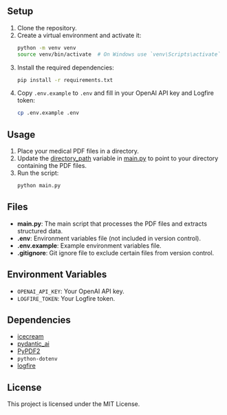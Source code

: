 ## Setup

1. Clone the repository.
2. Create a virtual environment and activate it:
   ```sh
   python -m venv venv
   source venv/bin/activate  # On Windows use `venv\Scripts\activate`
   ```
3. Install the required dependencies:
   ```sh
   pip install -r requirements.txt
   ```
4. Copy `.env.example` to `.env` and fill in your OpenAI API key and Logfire token:
   ```sh
   cp .env.example .env
   ```

## Usage

1. Place your medical PDF files in a directory.
2. Update the [directory_path](http://_vscodecontentref_/2) variable in [main.py](http://_vscodecontentref_/3) to point to your directory containing the PDF files.
3. Run the script:
   ```sh
   python main.py
   ```

## Files

- **main.py**: The main script that processes the PDF files and extracts structured data.
- **.env**: Environment variables file (not included in version control).
- **.env.example**: Example environment variables file.
- **.gitignore**: Git ignore file to exclude certain files from version control.

## Environment Variables

- `OPENAI_API_KEY`: Your OpenAI API key.
- `LOGFIRE_TOKEN`: Your Logfire token.

## Dependencies

- [icecream](http://_vscodecontentref_/4)
- [pydantic_ai](http://_vscodecontentref_/5)
- [PyPDF2](http://_vscodecontentref_/6)
- `python-dotenv`
- [logfire](http://_vscodecontentref_/7)

## License

This project is licensed under the MIT License.
